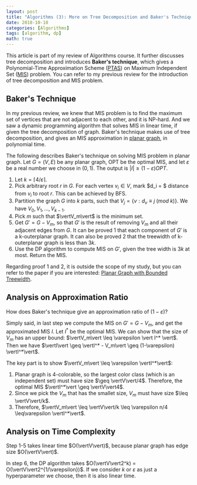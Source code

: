 ```yaml
---
layout: post
title: "Algorithms (3): More on Tree Decomposition and Baker's Technique"
date: 2018-10-18
categories: [Algorithms]
tags: [algorithm, dp]
math: true
---
```


This article is part of my review of Algorithms course. It further discusses tree decomposition and introduces **Baker's technique**, which gives a Polynomial-Time Approximation Scheme ([PTAS](https://en.wikipedia.org/wiki/Polynomial-time_approximation_scheme)) on Maximum Independent Set ([MIS](https://en.wikipedia.org/wiki/Independent_set_(graph_theory))) problem. You can refer to my previous review for the introduction of tree decomposition and MIS problem.

## Baker's Technique

In my previous review, we knew that MIS problem is to find the maximum set of vertices that are not adjacent to each other, and it is NP-hard. And we saw a dynamic programming algorithm that solves MIS in linear time, if given the tree decomposition of graph. Baker's technique makes use of tree decomposition, and gives an MIS approximation in [planar graph](https://en.wikipedia.org/wiki/Planar_graph), in polynomial time.

The following describes Baker's technique on solving MIS problem in planar graph. Let $G=(V, E)$ be any planar graph, OPT be the optimal MIS, and let $\varepsilon$ be a real number we choose in $(0, 1)$. The output is $\vert I \vert \geq (1-\varepsilon)OPT$.

1. Let $k=\lceil 4/\varepsilon \rceil$.
2. Pick arbitrary root $r$ in $G$. For each vertex $v_i \in V$, mark $d_i = $ distance from $v_i$ to root $r$. This can be achieved by BFS.
3. Partition the graph $G$ into $k$ parts, such that $V_j = \{ v: d_v \equiv j\;(mod\;k) \}$. We have $V_0, V_1, ..., V_{k-1}$.
4. Pick $m$ such that $\vertV_m\vert$ is the minimum set.
5. Get $G' = G - V_m$, so that $G'$ is the result of removing $V_m$ and all their adjacent edges from $G$. It can be proved 1 that each component of $G'$ is a k-outerplanar graph. It can also be proved 2 that the treewidth of k-outerplanar graph is less than $3k$.
6. Use the DP algorithm to compute MIS on $G'$, given the tree width is $3k$ at most. Return the MIS.

Regarding proof 1 and 2, it is outside the scope of my study, but you can refer to the paper if you are interested: [Planar Graph with Bounded Treewidth](https://dspace.library.uu.nl/handle/1874/16567).

## Analysis on Approximation Ratio

How does Baker's technique give an approximation ratio of $(1-\varepsilon)$?

Simply said, in last step we compute the MIS on $G' = G - V_m$, and get the approximated MIS $I$. Let $I^*$ be the optimal MIS. We can show that the size of $V_m$ has an upper bound: $\vertV_m\vert \leq \varepsilon \vert I^* \vert$. Then we have $\vertI\vert \geq \vertI^* - V_m\vert \geq (1-\varepsilon) \vertI^*\vert$.

The key part is to show $\vertV_m\vert \leq \varepsilon \vertI^*\vert$:

1. Planar graph is 4-colorable, so the largest color class (which is an independent set) must have size $\geq \vertV\vert/4$. Therefore, the optimal MIS $\vertI^*\vert \geq \vertV\vert4$.
2. Since we pick the $V_m$ that has the smallet size, $V_m$ must have size $\leq \vertV\vert/k$.
3. Therefore, $\vertV_m\vert \leq \vertV\vert/k \leq \varepsilon n/4 \leq\varepsilon \vertI^*\vert$.

## Analysis on Time Complexity

Step 1-5 takes linear time $O(\vertV\vert)$, because planar graph has edge size $O(\vertV\vert)$.

In step 6, the DP algorithm takes $O(\vertV\vert2^k) = O(\vertV\vert2^{1/\varepsilon})$. If we consider $k$ or $\varepsilon$ as just a hyperparameter we choose, then it is also linear time.
